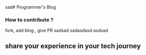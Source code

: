 sad# Programmer's Blog

### How to contribute ?
fork, add blog , give PR
sadsad
sadasdasd
asdsad
## share your experience in your tech journey